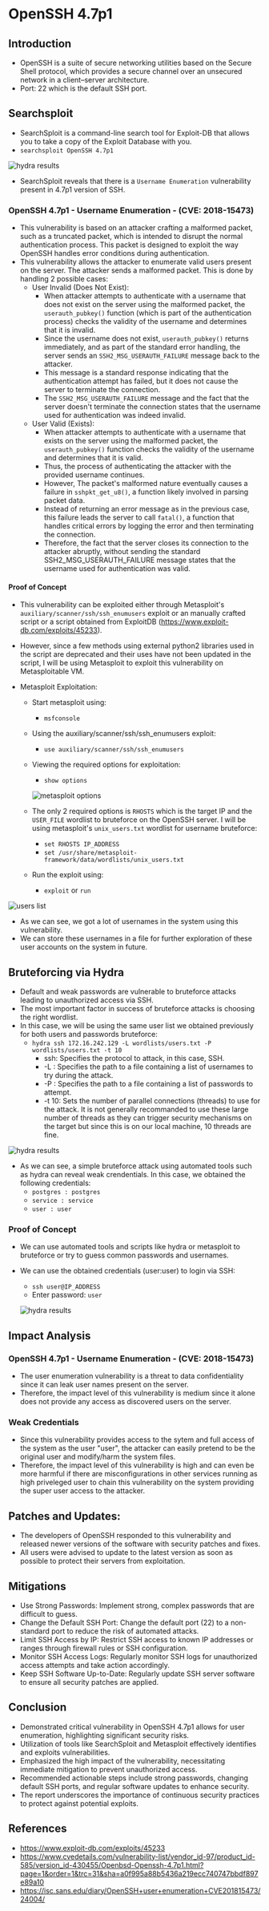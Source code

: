 # OpenSSH 4.7p1

## Introduction

- OpenSSH is a suite of secure networking utilities based on the Secure Shell protocol, which provides a secure channel over an unsecured network in a client–server architecture.
- Port: 22 which is the default SSH port.

## Searchsploit

- SearchSploit is a command-line search tool for Exploit-DB that allows you to take a copy of the Exploit Database with you.
- `searchsploit OpenSSH 4.7p1`

![hydra results](../../images/OpenSSH_4.7p1_searchsploit.jpeg)

- SearchSploit reveals that there is a `Username Enumeration` vulnerability present in 4.7p1 version of SSH.

### OpenSSH 4.7p1 - Username Enumeration - (CVE: 2018-15473)

- This vulnerability is based on an attacker crafting a malformed packet, such as a truncated packet, which is intended to disrupt the normal authentication process. This packet is designed to exploit the way OpenSSH handles error conditions during authentication.
- This vulnerability allows the attacker to enumerate valid users present on the server. The attacker sends a  malformed packet. This is done by handling 2 possible cases:
	- User Invalid (Does Not Exist):
		- When attacker attempts to authenticate with a username that does not exist on the server using the malformed packet, the `userauth_pubkey()` function (which is part of the authentication process) checks the validity of the username and determines that it is invalid.
		- Since the username does not exist, `userauth_pubkey()` returns immediately, and as part of the standard error handling, the server sends an `SSH2_MSG_USERAUTH_FAILURE` message back to the attacker.
		- This message is a standard response indicating that the authentication attempt has failed, but it does not cause the server to terminate the connection.
		- The `SSH2_MSG_USERAUTH_FAILURE` message and the fact that the server doesn't terminate the connection states that the username used for authentication was indeed invalid.
	- User Valid (Exists):
		- When attacker attempts to authenticate with a username that exists on the server using the malformed packet, the `userauth_pubkey()` function checks the validity of the username and determines that it is valid.
		- Thus, the process of authenticating the attacker with the provided username continues.
		- However, The packet's malformed nature eventually causes a failure in `sshpkt_get_u8()`, a function likely involved in parsing packet data.
		- Instead of returning an error message as in the previous case, this failure leads the server to call `fatal()`, a function that handles critical errors by logging the error and then terminating the connection.
		- Therefore, the fact that the server closes its connection to the attacker abruptly, without sending the standard SSH2_MSG_USERAUTH_FAILURE message states that the username used for authentication was valid.

#### Proof of Concept

- This vulnerability can be exploited either through Metasploit's `auxiliary/scanner/ssh/ssh_enumusers` exploit or an manually crafted script or a script obtained from ExploitDB (https://www.exploit-db.com/exploits/45233).
- However, since a few methods using external python2 libraries used in the script are deprecated and their uses have not been updated in the script, I will be using Metasploit to exploit this vulnerability on Metasploitable VM.

- Metasploit Exploitation:
	- Start metasploit using:
		- `msfconsole`
	- Using the auxiliary/scanner/ssh/ssh_enumusers exploit:
		- `use auxiliary/scanner/ssh/ssh_enumusers`
	- Viewing the required options for exploitation:
		- `show options`

		![metasploit options](../../images/OpenSSH_4.7p1_metasploit_1.jpeg)

	- The only 2 required options is `RHOSTS` which is the target IP and the `USER_FILE` wordlist to bruteforce on the OpenSSH server. I will be using metasploit's `unix_users.txt` wordlist for username bruteforce:
		- `set RHOSTS IP_ADDRESS`
		- `set /usr/share/metasploit-framework/data/wordlists/unix_users.txt`
	- Run the exploit using:
		- `exploit` or `run`

![users list](../../images/OpenSSH_4.7p1_metasploit_2.jpeg)

- As we can see, we got a lot of usernames in the system using this vulnerability.
- We can store these usernames in a file for further exploration of these user accounts on the system in future.

## Bruteforcing via Hydra

- Default and weak passwords are vulnerable to bruteforce attacks leading to unauthorized access via SSH.
- The most important factor in success of bruteforce attacks is choosing the right wordlist.
- In this case, we will be using the same user list we obtained previously for both users and passwords bruteforce:
	- `hydra ssh 172.16.242.129 -L wordlists/users.txt -P wordlists/users.txt -t 10`
		- ssh: Specifies the protocol to attack, in this case, SSH.
		- -L : Specifies the path to a file containing a list of usernames to try during the attack.
		- -P : Specifies the path to a file containing a list of passwords to attempt.
		- -t 10: Sets the number of parallel connections (threads) to use for the attack. It is not generally recommanded to use these large number of threads as they can trigger security mechanisms on the target but since this is on our local machine, 10 threads are fine.

![hydra results](../../images/OpenSSH_4.7p1_hydra2.jpeg)

- As we can see, a simple bruteforce attack using automated tools such as hydra can reveal weak crendentials. In this case, we obtained the following credentials:
	- `postgres : postgres`
	- `service : service`
	- `user : user`

### Proof of Concept

- We can use automated tools and scripts like hydra or metasploit to bruteforce or try to guess common passwords and usernames.
- We can use the obtained credentials (user:user) to login via SSH:
	- `ssh user@IP_ADDRESS`
	- Enter password: `user`

	![hydra results](../../images/OpenSSH_4.7p1_ssh_login.jpeg)


## Impact Analysis

### OpenSSH 4.7p1 - Username Enumeration - (CVE: 2018-15473)

- The user enumeration vulnerability is a threat to data confidentiality since it can leak user names present on the server.
- Therefore, the impact level of this vulnerability is medium since it alone does not provide any access as discovered users on the server.

### Weak Credentials

- Since this vulnerability provides access to the sytem and full access of the system as the user "user", the attacker can easily pretend to be the original user and modify/harm the system files.
- Therefore, the impact level of this vulnerability is high and can even be more harmful if there are misconfigurations in other services running as high priveleged user to chain this vulnerability on the system providing the super user access to the attacker.

## Patches and Updates:

- The developers of OpenSSH responded to this vulnerability and released newer versions of the software with security patches and fixes.
- All users were advised to update to the latest version as soon as possible to protect their servers from exploitation.

## Mitigations

- Use Strong Passwords: Implement strong, complex passwords that are difficult to guess.
- Change the Default SSH Port: Change the default port (22) to a non-standard port to reduce the risk of automated attacks.
- Limit SSH Access by IP: Restrict SSH access to known IP addresses or ranges through firewall rules or SSH configuration.
- Monitor SSH Access Logs: Regularly monitor SSH logs for unauthorized access attempts and take action accordingly.
- Keep SSH Software Up-to-Date: Regularly update SSH server software to ensure all security patches are applied.

## Conclusion

- Demonstrated critical vulnerability in OpenSSH 4.7p1 allows for user enumeration, highlighting significant security risks.
- Utilization of tools like SearchSploit and Metasploit effectively identifies and exploits vulnerabilities.
- Emphasized the high impact of the vulnerability, necessitating immediate mitigation to prevent unauthorized access.
- Recommended actionable steps include strong passwords, changing default SSH ports, and regular software updates to enhance security.
- The report underscores the importance of continuous security practices to protect against potential exploits.

## References

- https://www.exploit-db.com/exploits/45233
- https://www.cvedetails.com/vulnerability-list/vendor_id-97/product_id-585/version_id-430455/Openbsd-Openssh-4.7p1.html?page=1&order=1&trc=31&sha=a0f995a88b5436a219ecc740747bbdf897e89a10
- https://isc.sans.edu/diary/OpenSSH+user+enumeration+CVE201815473/24004/ 



